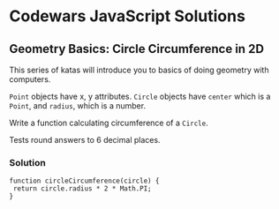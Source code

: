 # Codewars JavaScript Solutions

## Geometry Basics: Circle Circumference in 2D

This series of katas will introduce you to basics of doing geometry with computers.

`Point` objects have x, y attributes. `Circle` objects have `center` which is a `Point`, and `radius`, which is a number.

Write a function calculating circumference of a `Circle`.

Tests round answers to 6 decimal places.

### Solution

```
function circleCircumference(circle) {
 return circle.radius * 2 * Math.PI;
}
```
